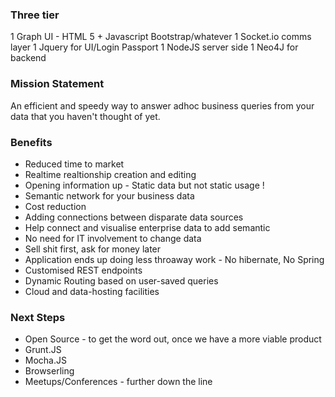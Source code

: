 ### Three tier ###
   1 Graph UI - HTML 5 + Javascript Bootstrap/whatever
   1 Socket.io comms layer
   1 Jquery for UI/Login Passport
   1 NodeJS server side
   1 Neo4J for backend

### Mission Statement ###
An efficient and speedy way to answer adhoc business queries from your data that you haven't thought of yet.

### Benefits ###
* Reduced time to market
* Realtime realtionship creation and editing
* Opening information up - Static data but not static usage !
* Semantic network for your business data
* Cost reduction
* Adding connections between disparate data sources
* Help connect and visualise enterprise data to add semantic 
* No need for IT involvement to change data
* Sell shit first, ask for money later
* Application ends up doing less throaway work - No hibernate, No Spring
* Customised REST endpoints
* Dynamic Routing based on user-saved queries
* Cloud and data-hosting facilities


### Next Steps ###
* Open Source - to get the word out, once we have a more viable product
* Grunt.JS
* Mocha.JS
* Browserling
* Meetups/Conferences - further down the line
